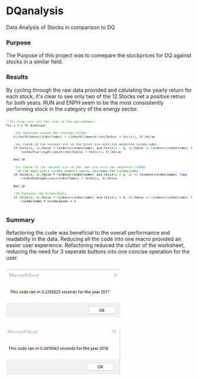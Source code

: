 # DQanalysis
Data Analysis of Stocks in comparison to DQ

### Purpose
The Purpose of this project was to comepare the stockprices for DQ against stocks in a similar field. 

### Results
By cycling through the raw data provided and calulating the yearly return for each stock, it's clear to see only two of the 12 Stocks net a positive retrun for both years. 
RUN and ENPH seem to be the most consisitently performing stock in the category of the energy sector. 
###
![alt text](https://raw.githubusercontent.com/zackarymeadows/DQanalysis/main/sample%20code.png)

### Summary
Refactoring the code was beneficial to the overall performance and readabilty in the data. 
Reducing all the code into one macro provided an easier user experience. Refactoring reduced the clutter of the worksheet, reducing the need for 3 seperate buttons into one concise operation for the user.

###
![alt text](https://raw.githubusercontent.com/zackarymeadows/DQanalysis/main/2017%20runtime.png)

###
![alt text](https://raw.githubusercontent.com/zackarymeadows/DQanalysis/main/2018%20runtime.png)
